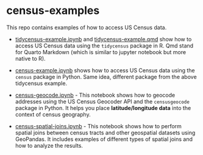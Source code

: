 # census-examples

This repo contains examples of how to access US Census data.

* [tidycensus-example.ipynb](tidycensus-example.ipynb) and [tidycensus-example.qmd](tidycensus-example.qmd) show how to access US Census data using the `tidycensus` package in R. Qmd stand for Quarto Markdown (which is similar to jupyter notebook but more native to R).

*   [census-example.ipynb](census-example.ipynb) shows how to access US Census data using the `census` package in Python. Same idea, different package from the above tidycensus example.

*   [census-geocode.ipynb](census-geocode.ipynb) - This notebook shows how to geocode addresses using the US Census Geocoder API and the `censusgeocode` package in Python. It helps you place **latitude/longitude data** into the context of census geography.

*   [census-spatial-joins.ipynb](census-spatial-joins.ipynb) - This notebook shows how to perform spatial joins between census tracts and other geospatial datasets using GeoPandas. It includes examples of different types of spatial joins and how to analyze the results.
